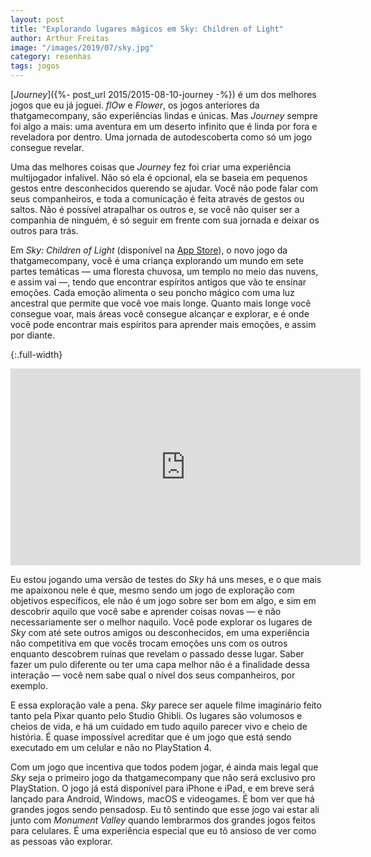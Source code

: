```yaml
---
layout: post
title: "Explorando lugares mágicos em Sky: Children of Light"
author: Arthur Freitas
image: "/images/2019/07/sky.jpg"
category: resenhas
tags: jogos
---
```


[_Journey_]({%- post_url 2015/2015-08-10-journey -%}) é um dos melhores jogos que eu já joguei. _flOw_ e _Flower_, os jogos anteriores da thatgamecompany, são experiências lindas e únicas. Mas _Journey_ sempre foi algo a mais: uma aventura em um deserto infinito que é linda por fora e reveladora por dentro. Uma jornada de autodescoberta como só um jogo consegue revelar.

Uma das melhores coisas que _Journey_ fez foi criar uma experiência multijogador infalível. Não só ela é opcional, ela se baseia em pequenos gestos entre desconhecidos querendo se ajudar. Você não pode falar com seus companheiros, e toda a comunicação é feita através de gestos ou saltos. Não é possível atrapalhar os outros e, se você não quiser ser a companhia de ninguém, é só seguir em frente com sua jornada e deixar os outros para trás.

Em _Sky: Children of Light_ (disponível na [App Store](https://itunes.apple.com/us/app/sky-children-of-the-light/id1462117269?ls=1&mt=8)), o novo jogo da thatgamecompany, você é uma criança explorando um mundo em sete partes temáticas — uma floresta chuvosa, um templo no meio das nuvens, e assim vai —, tendo que encontrar espíritos antigos que vão te ensinar emoções. Cada emoção alimenta o seu poncho mágico com uma luz ancestral que permite que você voe mais longe. Quanto mais longe você consegue voar, mais áreas você consegue alcançar e explorar, e é onde você pode encontrar mais espíritos para aprender mais emoções, e assim por diante.

{:.full-width}
<iframe width="560" height="315" src="https://www.youtube.com/embed/g3r1KbzSiT8" frameborder="0" allow="accelerometer; autoplay; encrypted-media; gyroscope; picture-in-picture" allowfullscreen></iframe>

Eu estou jogando uma versão de testes do _Sky_ há uns meses, e o que mais me apaixonou nele é que, mesmo sendo um jogo de exploração com objetivos específicos, ele não é um jogo sobre ser bom em algo, e sim em descobrir aquilo que você sabe e aprender coisas novas — e não necessariamente ser o melhor naquilo. Você pode explorar os lugares de _Sky_ com até sete outros amigos ou desconhecidos, em uma experiência não competitiva em que vocês trocam emoções uns com os outros enquanto descobrem ruínas que revelam o passado desse lugar. Saber fazer um pulo diferente ou ter uma capa melhor não é a finalidade dessa interação — você nem sabe qual o nível dos seus companheiros, por exemplo.

E essa exploração vale a pena. _Sky_ parece ser aquele filme imaginário feito tanto pela Pixar quanto pelo Studio Ghibli. Os lugares são volumosos e cheios de vida, e há um cuidado em tudo aquilo parecer vivo e cheio de história. É quase impossível acreditar que é um jogo que está sendo executado em um celular e não no PlayStation 4.

Com um jogo que incentiva que todos podem jogar, é ainda mais legal que _Sky_ seja o primeiro jogo da thatgamecompany que não será exclusivo pro PlayStation. O jogo já está disponível para iPhone e iPad, e em breve será lançado para Android, Windows, macOS e videogames. É bom ver que há grandes jogos sendo pensadosp. Eu tô sentindo que esse jogo vai estar ali junto com _Monument Valley_ quando lembrarmos dos grandes jogos feitos para celulares. É uma experiência especial que eu tô ansioso de ver como as pessoas vão explorar.
